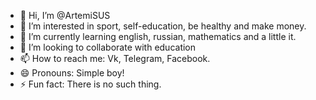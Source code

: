 - 👋 Hi, I’m @ArtemiSUS
- 👀 I’m interested in sport, self-education, be healthy and make money.
- 🌱 I’m currently learning english, russian, mathematics and a little it.
- 💞️ I’m looking to collaborate with education
- 📫 How to reach me: Vk, Telegram, Facebook. 
- 😄 Pronouns: Simple boy!
- ⚡ Fun fact: There is no such thing.

<!---
ArtemiSUS/ArtemiSUS is a ✨ special ✨ repository because its `README.md` (this file) appears on your GitHub profile.
You can click the Preview link to take a look at your changes.
--->
